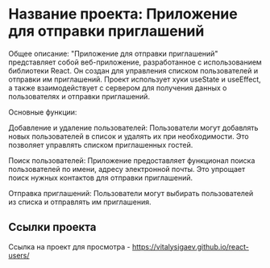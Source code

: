 # Название проекта: Приложение для отправки приглашений


Общее описание:
"Приложение для отправки приглашений" представляет собой веб-приложение, разработанное с использованием библиотеки React. Он создан для управления списком пользователей и отправки им приглашений. Проект использует хуки useState и useEffect, а также взаимодействует с сервером для получения данных о пользователях и отправки приглашений.

Основные функции:

Добавление и удаление пользователей: Пользователи могут добавлять новых пользователей в список и удалять их при необходимости. Это позволяет управлять списком приглашенных гостей.

Поиск пользователей: Приложение предоставляет функционал поиска пользователей по имени, адресу электронной почты. Это упрощает поиск нужных контактов для отправки приглашений.

Отправка приглашений: Пользователи могут выбирать пользователей из списка и отправлять им приглашения.
## Ссылки проекта
Ссылка на проект для просмотра - https://vitalysigaev.github.io/react-users/
